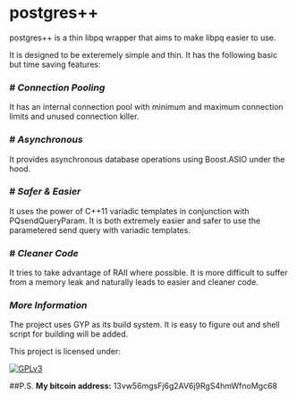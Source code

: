 postgres++
==========

postgres++ is a thin libpq wrapper that aims to make libpq easier to use.

It is designed to be exteremely simple and thin. It has the following basic but time saving features:

### # _Connection Pooling_
It has an internal connection pool with minimum and maximum connection limits and unused connection killer.

### # _Asynchronous_
It provides asynchronous database operations using Boost.ASIO under the hood.

### # _Safer & Easier_
It uses the power of C++11 variadic templates in conjunction with PQsendQueryParam. It is both extremely easier and safer to use the parametered send query with variadic templates.

### # _Cleaner Code_
It tries to take advantage of RAII where possible. It is more difficult to suffer from a memory leak and naturally leads to easier and cleaner code.

### _More Information_
The project uses GYP as its build system. It is easy to figure out and shell script for building will be added.

This project is licensed under:

[![GPLv3](https://raw.githubusercontent.com/metherealone/qrive/misc/gplv3-127x51.png)](http://www.gnu.org/licenses/gpl-3.0.html)

##P.S.
**My bitcoin address:** 13vw56mgsFj6g2AV6j9RgS4hmWfnoMgc68
